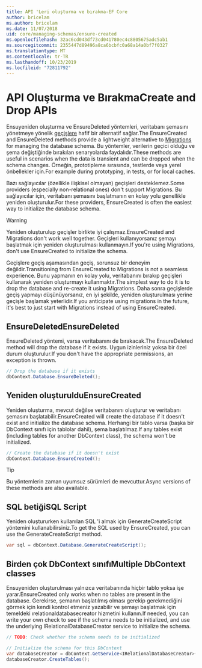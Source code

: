 ```yaml
---
title: API 'Leri oluşturma ve bırakma-EF Core
author: bricelam
ms.author: bricelam
ms.date: 11/07/2018
uid: core/managing-schemas/ensure-created
ms.openlocfilehash: 32ac6cd043df73cd041780ec4c8805675adc5ab1
ms.sourcegitcommit: 2355447d89496a8ca6bcbfc0a68a14a0bf7f0327
ms.translationtype: MT
ms.contentlocale: tr-TR
ms.lasthandoff: 10/23/2019
ms.locfileid: "72811792"
---
```

# <a name="create-and-drop-apis"></a><span data-ttu-id="802c2-102">API Oluşturma ve Bırakma</span><span class="sxs-lookup"><span data-stu-id="802c2-102">Create and Drop APIs</span></span>

<span data-ttu-id="802c2-103">Ensuyeniden oluşturma ve EnsureDeleted yöntemleri, veritabanı şemasını yönetmeye yönelik [geçişlere](migrations/index.md) hafif bir alternatif sağlar.</span><span class="sxs-lookup"><span data-stu-id="802c2-103">The EnsureCreated and EnsureDeleted methods provide a lightweight alternative to [Migrations](migrations/index.md) for managing the database schema.</span></span> <span data-ttu-id="802c2-104">Bu yöntemler, verilerin geçici olduğu ve şema değiştiğinde bırakılan senaryolarda faydalıdır.</span><span class="sxs-lookup"><span data-stu-id="802c2-104">These methods are useful in scenarios when the data is transient and can be dropped when the schema changes.</span></span> <span data-ttu-id="802c2-105">Örneğin, prototipleme sırasında, testlerde veya yerel önbellekler için.</span><span class="sxs-lookup"><span data-stu-id="802c2-105">For example during prototyping, in tests, or for local caches.</span></span>

<span data-ttu-id="802c2-106">Bazı sağlayıcılar (özellikle ilişkisel olmayan) geçişleri desteklemez.</span><span class="sxs-lookup"><span data-stu-id="802c2-106">Some providers (especially non-relational ones) don't support Migrations.</span></span> <span data-ttu-id="802c2-107">Bu sağlayıcılar için, veritabanı şemasını başlatmanın en kolay yolu genellikle yeniden oluşturulur.</span><span class="sxs-lookup"><span data-stu-id="802c2-107">For these providers, EnsureCreated is often the easiest way to initialize the database schema.</span></span>

> [!WARNING]
> <span data-ttu-id="802c2-108">Yeniden oluşturulup geçişler birlikte iyi çalışmaz.</span><span class="sxs-lookup"><span data-stu-id="802c2-108">EnsureCreated and Migrations don't work well together.</span></span> <span data-ttu-id="802c2-109">Geçişleri kullanıyorsanız şemayı başlatmak için yeniden oluşturulması kullanmayın.</span><span class="sxs-lookup"><span data-stu-id="802c2-109">If you're using Migrations, don't use EnsureCreated to initialize the schema.</span></span>

<span data-ttu-id="802c2-110">Geçişlere geçiş aşamasından geçiş, sorunsuz bir deneyim değildir.</span><span class="sxs-lookup"><span data-stu-id="802c2-110">Transitioning from EnsureCreated to Migrations is not a seamless experience.</span></span> <span data-ttu-id="802c2-111">Bunu yapmanın en kolay yolu, veritabanını bırakıp geçişleri kullanarak yeniden oluşturmayı kullanmaktır.</span><span class="sxs-lookup"><span data-stu-id="802c2-111">The simplest way to do it is to drop the database and re-create it using Migrations.</span></span> <span data-ttu-id="802c2-112">Daha sonra geçişlerde geçiş yapmayı düşünüyorsanız, en iyi şekilde, yeniden oluşturulması yerine geçişle başlamak yeterlidir.</span><span class="sxs-lookup"><span data-stu-id="802c2-112">If you anticipate using migrations in the future, it's best to just start with Migrations instead of using EnsureCreated.</span></span>

## <a name="ensuredeleted"></a><span data-ttu-id="802c2-113">EnsureDeleted</span><span class="sxs-lookup"><span data-stu-id="802c2-113">EnsureDeleted</span></span>

<span data-ttu-id="802c2-114">EnsureDeleted yöntemi, varsa veritabanını de bırakacak.</span><span class="sxs-lookup"><span data-stu-id="802c2-114">The EnsureDeleted method will drop the database if it exists.</span></span> <span data-ttu-id="802c2-115">Uygun izinleriniz yoksa bir özel durum oluşturulur.</span><span class="sxs-lookup"><span data-stu-id="802c2-115">If you don't have the appropriate permissions, an exception is thrown.</span></span>

``` csharp
// Drop the database if it exists
dbContext.Database.EnsureDeleted();
```

## <a name="ensurecreated"></a><span data-ttu-id="802c2-116">Yeniden oluşturuldu</span><span class="sxs-lookup"><span data-stu-id="802c2-116">EnsureCreated</span></span>

<span data-ttu-id="802c2-117">Yeniden oluşturma, mevcut değilse veritabanını oluşturur ve veritabanı şemasını başlatabilir.</span><span class="sxs-lookup"><span data-stu-id="802c2-117">EnsureCreated will create the database if it doesn't exist and initialize the database schema.</span></span> <span data-ttu-id="802c2-118">Herhangi bir tablo varsa (başka bir DbContext sınıfı için tablolar dahil), şema başlatılmaz.</span><span class="sxs-lookup"><span data-stu-id="802c2-118">If any tables exist (including tables for another DbContext class), the schema won't be initialized.</span></span>

``` csharp
// Create the database if it doesn't exist
dbContext.Database.EnsureCreated();
```

> [!TIP]
> <span data-ttu-id="802c2-119">Bu yöntemlerin zaman uyumsuz sürümleri de mevcuttur.</span><span class="sxs-lookup"><span data-stu-id="802c2-119">Async versions of these methods are also available.</span></span>

## <a name="sql-script"></a><span data-ttu-id="802c2-120">SQL betiği</span><span class="sxs-lookup"><span data-stu-id="802c2-120">SQL Script</span></span>

<span data-ttu-id="802c2-121">Yeniden oluştururken kullanılan SQL 'i almak için GenerateCreateScript yöntemini kullanabilirsiniz.</span><span class="sxs-lookup"><span data-stu-id="802c2-121">To get the SQL used by EnsureCreated, you can use the GenerateCreateScript method.</span></span>

``` csharp
var sql = dbContext.Database.GenerateCreateScript();
```

## <a name="multiple-dbcontext-classes"></a><span data-ttu-id="802c2-122">Birden çok DbContext sınıfı</span><span class="sxs-lookup"><span data-stu-id="802c2-122">Multiple DbContext classes</span></span>

<span data-ttu-id="802c2-123">Ensuyeniden oluşturulması yalnızca veritabanında hiçbir tablo yoksa işe yarar.</span><span class="sxs-lookup"><span data-stu-id="802c2-123">EnsureCreated only works when no tables are present in the database.</span></span> <span data-ttu-id="802c2-124">Gerekirse, şemanın başlatılmış olması gerekip gerekmediğini görmek için kendi kontrol etmeniz yazabilir ve şemayı başlatmak için temeldeki ırelationaldatabasecreator hizmetini kullanın.</span><span class="sxs-lookup"><span data-stu-id="802c2-124">If needed, you can write your own check to see if the schema needs to be initialized, and use the underlying IRelationalDatabaseCreator service to initialize the schema.</span></span>

``` csharp
// TODO: Check whether the schema needs to be initialized

// Initialize the schema for this DbContext
var databaseCreator = dbContext.GetService<IRelationalDatabaseCreator>();
databaseCreator.CreateTables();
```

